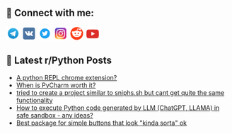 ## 🔎 Connect with me:
[<img src="https://github.com/bullbesh/bullbesh/blob/main/images/Telegram.png" width="32" height="32" />](https://t.me/bullbesh)
[<img src="https://github.com/bullbesh/bullbesh/blob/main/images/VK.png" width="32" height="32" />](https://vk.com/bullbesh)
[<img src="https://github.com/bullbesh/bullbesh/blob/main/images/Twitter.png" width="32" height="32" />](https://twitter.com/bullbesh1)
[<img src="https://github.com/bullbesh/bullbesh/blob/main/images/Instagram.png" width="32" height="32" />](https://www.instagram.com/bullbesh)
[<img src="https://github.com/bullbesh/bullbesh/blob/main/images/Reddit.png" width="32" height="32" />](https://www.reddit.com/user/bullbesh)
[<img src="https://github.com/bullbesh/bullbesh/blob/main/images/YouTube.png" width="32" height="32" />](https://www.youtube.com/channel/UCtfjRs6uzgq5mfm8S06WTcg)

## 📕 Latest r/Python Posts
<!-- BLOG-POST-LIST:START -->
- [A python REPL chrome extension?](https://www.reddit.com/r/Python/comments/16fpdub/a_python_repl_chrome_extension/)
- [When is PyCharm worth it?](https://www.reddit.com/r/Python/comments/16foxyu/when_is_pycharm_worth_it/)
- [tried to create a project similar to sniphs.sh but cant get quite the same functionality](https://www.reddit.com/r/Python/comments/16fovie/tried_to_create_a_project_similar_to_sniphssh_but/)
- [How to execute Python code generated by LLM &lpar;ChatGPT, LLAMA&rpar; in safe sandbox - any ideas?](https://www.reddit.com/r/Python/comments/16foh40/how_to_execute_python_code_generated_by_llm/)
- [Best package for simple buttons that look &quot;kinda sorta&quot; ok](https://www.reddit.com/r/Python/comments/16fmpj0/best_package_for_simple_buttons_that_look_kinda/)
<!-- BLOG-POST-LIST:END -->
